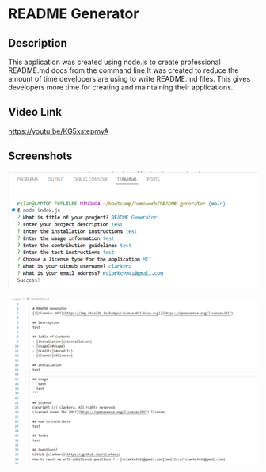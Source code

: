 # README Generator

## Description
This application was created using node.js to create professional README.md docs from the command line.It was created to reduce the amount of time developers are using to write README.md files. This gives developers more time for creating and maintaining their applications. 

## Video Link 
https://youtu.be/KG5xstepmvA 

## Screenshots

![alt text](image.png)

![alt text](image-1.png)